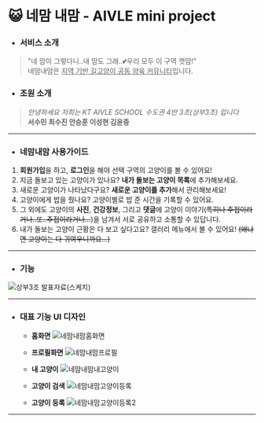 # &#128570; 네맘 내맘 - AIVLE mini project 
- ### 서비스 소개
> "네 맘이 그렇다니..내 맘도 그래..💕우리 모두 이 구역 캣맘!" <br>
> 네맘내맘은 <u>지역 기반 길고양이 공동 양육 커뮤니티</u>입니다.

- ### 조원 소개
>*안녕하세요 저희는 KT AIVLE SCHOOL 수도권 4반 3조(상부3조) 입니다* <br>
>**서수민 최수진 안승훈 이성현 김윤중**
------------------
- ### 네맘내맘 사용가이드
 1. **회원가입**을 하고, **로그인**을 해야 선택 구역의 고양이를 볼 수 있어요!
 2. 지금 돌보고 있는 고양이가 있나요? **내가 돌보는 고양이 목록**에 추가해보세요.
 3. 새로운 고양이가 나타났다구요? **새로운 고양이를 추가**해서 관리해보세요!
 4. 고양이에게 밥을 줬나요? 고양이별로 밥 준 시간을 기록할 수 있어요.
 5. 그 외에도 고양이의 **사진**, **건강정보**, 그리고 **댓글**에 고양이 이야기(~~특히나 주접이라거나..또..주접이라거나...~~)을 남겨서 서로 공유하고 소통할 수 있답니다.
 6. 내가 돌보는 고양이 근황은 다 보고 싶다고요? 갤러리 메뉴에서 볼 수 있어요! ~~(왜냐면 고양이는 다 귀여우니까요...)~~
----------------
- ### 기능

![상부3조 발표자료(스케치)](https://user-images.githubusercontent.com/43026485/151471122-521e3053-0ffb-43eb-bb7e-8f4db7e94dba.png)

----------------
- ### 대표 기능 UI 디자인

  * **홈화면**
![네맘내맘홈화면](https://user-images.githubusercontent.com/43026485/151468848-bfb83227-ee30-442b-a294-5398c141ae3a.jpg)
  * **프로필화면**
![네맘내맘프로필](https://user-images.githubusercontent.com/43026485/151468063-05f7534c-5082-4069-ab9f-dde274cb433e.jpg)

  * **내 고양이**
![네맘내맘내고양이](https://user-images.githubusercontent.com/43026485/151470316-8b9d3cf0-a591-47f8-a299-80e5ef50d5f5.jpg)

  * **고양이 검색**
![네맘내맘고양이등록](https://user-images.githubusercontent.com/43026485/151470540-81a506fd-4d6f-4e99-b647-0ed7148313d5.jpg)
  *  **고양이 등록** 
![네맘내맘고양이등록2](https://user-images.githubusercontent.com/43026485/151470544-d1e1649a-e6ad-4b70-851a-61a16af62ff9.jpg)
-------------------
